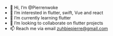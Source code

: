 - 👋 Hi, I’m @Pierrenwoke
- 👀 I’m interested in flutter, swift, Vue and react
- 🌱 I’m currently learning flutter
- 💞️ I’m looking to collaborate on flutter projects
- 📫 Reach me via email zuhbiepierre@gmail.com

<!---
Pierrenwoke/Pierrenwoke is a ✨ special ✨ repository because its `README.md` (this file) appears on your GitHub profile.
You can click the Preview link to take a look at your changes.
--->

